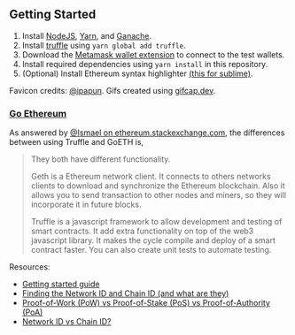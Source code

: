 ## Getting Started

1. Install [NodeJS](https://nodejs.org), [Yarn](https://yarnpkg.com/), and [Ganache](https://www.trufflesuite.com/ganache).
2. Install [truffle](https://www.trufflesuite.com/docs/truffle/getting-started/installation) using `yarn global add truffle`.
3. Download the [Metamask wallet extension](https://metamask.io/download.html)  to connect to the test wallets.
4. Install required dependencies using `yarn install` in this repository.
5. (Optional) Install Ethereum syntax highlighter [(this for sublime)](https://packagecontrol.io/packages/Ethereum).

Favicon credits: [@ipapun](https://www.deviantart.com/ipapun).
Gifs created using [gifcap.dev](https://gifcap.dev/).

### [Go Ethereum](https://geth.ethereum.org/)

As answered by [@Ismael on ethereum.stackexchange.com](https://ethereum.stackexchange.com/a/26676), the differences between using Truffle and GoETH is,

> They both have different functionality.
> 
> Geth is a Ethereum network client. It connects to others networks clients to download and synchronize the Ethereum blockchain. Also it allows you to send transaction to other nodes and miners, so they will incorporate it in future blocks.
> 
> Truffle is a javascript framework to allow development and testing of smart contracts. It add extra functionality on top of the web3 javascript library. It makes the cycle compile and deploy of a smart contract faster. You can also create unit tests to automate testing.

Resources:

- [Getting started guide](https://geth.ethereum.org/docs/getting-started)
- [Finding the Network ID and Chain ID (and what are they)](https://besu.hyperledger.org/en/stable/Concepts/NetworkID-And-ChainID)
- [Proof-of-Work (PoW) vs Proof-of-Stake (PoS) vs Proof-of-Authority (PoA)](https://www.bissresearch.com/proof-of-stake-vs-proof-of-work-vs-proof-of-authority/)
- [Network ID vs Chain ID?](https://ethereum.stackexchange.com/a/37571)